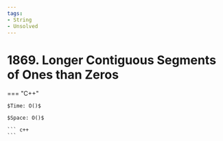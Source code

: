 ```yaml
---
tags:
- String
- Unsolved
---
```



# 1869. Longer Contiguous Segments of Ones than Zeros

=== "C++"

    $Time: O()$

    $Space: O()$

    ``` c++
    ```